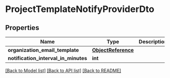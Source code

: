 # ProjectTemplateNotifyProviderDto

## Properties
Name | Type | Description | Notes
------------ | ------------- | ------------- | -------------
**organization_email_template** | [**ObjectReference**](ObjectReference.md) |  | 
**notification_interval_in_minutes** | **int** |  | [optional] 

[[Back to Model list]](../README.md#documentation-for-models) [[Back to API list]](../README.md#documentation-for-api-endpoints) [[Back to README]](../README.md)

